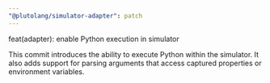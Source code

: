```yaml
---
"@plutolang/simulator-adapter": patch
---
```


feat(adapter): enable Python execution in simulator

This commit introduces the ability to execute Python within the simulator. It also adds support for parsing arguments that access captured properties or environment variables.
